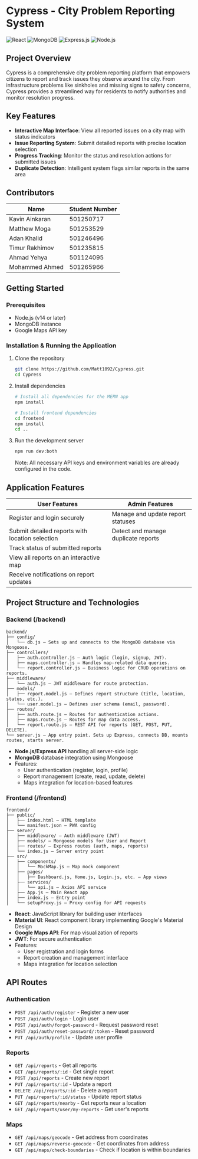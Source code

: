 # Cypress - City Problem Reporting System

![React](https://img.shields.io/badge/React-20232A?style=for-the-badge&logo=react&logoColor=61DAFB)
![MongoDB](https://img.shields.io/badge/MongoDB-4EA94B?style=for-the-badge&logo=mongodb&logoColor=white)
![Express.js](https://img.shields.io/badge/Express.js-404D59?style=for-the-badge)
![Node.js](https://img.shields.io/badge/Node.js-43853D?style=for-the-badge&logo=node.js&logoColor=white)

## Project Overview

Cypress is a comprehensive city problem reporting platform that empowers citizens to report and track issues they observe around the city. From infrastructure problems like sinkholes and missing signs to safety concerns, Cypress provides a streamlined way for residents to notify authorities and monitor resolution progress.

## Key Features

- **Interactive Map Interface**: View all reported issues on a city map with status indicators
- **Issue Reporting System**: Submit detailed reports with precise location selection
- **Progress Tracking**: Monitor the status and resolution actions for submitted issues
- **Duplicate Detection**: Intelligent system flags similar reports in the same area

## Contributors

| Name | Student Number |
|------|---------------|
| Kavin Ainkaran | 501250717 |
| Matthew Moga | 501253529 |
| Adan Khalid | 501246496 |
| Timur Rakhimov | 501235815 |
| Ahmad Yehya | 501124095 |
| Mohammed Ahmed | 501265966 |

## Getting Started

### Prerequisites

- Node.js (v14 or later)
- MongoDB instance
- Google Maps API key

### Installation & Running the Application

1. Clone the repository
   ```bash
   git clone https://github.com/Matt1092/Cypress.git
   cd Cypress
   ```

2. Install dependencies
   ```bash
   # Install all dependencies for the MERN app
   npm install
   
   # Install frontend dependencies
   cd frontend
   npm install
   cd ..
   ```

3. Run the development server
   ```bash
   npm run dev:both
   ```

   Note: All necessary API keys and environment variables are already configured in the code.


## Application Features

| **User Features**                                   | **Admin Features**                            |
|-----------------------------------------------------|------------------------------------------------|
| Register and login securely                         | Manage and update report statuses              |
| Submit detailed reports with location selection     | Detect and manage duplicate reports            |
| Track status of submitted reports                   |                                                |
| View all reports on an interactive map              |                                                |
| Receive notifications on report updates             |                                                |


## Project Structure and Technologies

### Backend (/backend)

```
backend/
├── config/
│   └── db.js – Sets up and connects to the MongoDB database via Mongoose.
├── controllers/
│   ├── auth.controller.js – Auth logic (login, signup, JWT).
│   ├── maps.controller.js – Handles map-related data queries.
│   └── report.controller.js – Business logic for CRUD operations on reports.
├── middleware/
│   └── auth.js – JWT middleware for route protection.
├── models/
│   ├── report.model.js – Defines report structure (title, location, status, etc.).
│   └── user.model.js – Defines user schema (email, password).
├── routes/
│   ├── auth.route.js – Routes for authentication actions.
│   ├── maps.route.js – Routes for map data access.
│   └── report.route.js – REST API for reports (GET, POST, PUT, DELETE).
└── server.js – App entry point. Sets up Express, connects DB, mounts routes, starts server.
```
- **Node.js/Express API** handling all server-side logic
- **MongoDB** database integration using Mongoose
- Features:
  - User authentication (register, login, profile)
  - Report management (create, read, update, delete)
  - Maps integration for location-based features

### Frontend (/frontend)

```
frontend/
├── public/
│   ├── index.html – HTML template
│   └── manifest.json – PWA config
├── server/
│   ├── middleware/ – Auth middleware (JWT)
│   ├── models/ – Mongoose models for User and Report
│   ├── routes/ – Express routes (auth, maps, reports)
│   └── index.js – Server entry point
├── src/
│   ├── components/
│   │   └── MockMap.js – Map mock component
│   ├── pages/
│   │   ├── Dashboard.js, Home.js, Login.js, etc. – App views
│   ├── services/
│   │   └── api.js – Axios API service
│   ├── App.js – Main React app
│   ├── index.js – Entry point
│   └── setupProxy.js – Proxy config for API requests

```
- **React**: JavaScript library for building user interfaces
- **Material UI**: React component library implementing Google's Material Design
- **Google Maps API**: For map visualization of reports
- **JWT**: For secure authentication
- Features:
  - User registration and login forms
  - Report creation and management interface
  - Maps integration for location selection

## API Routes

### Authentication
- `POST /api/auth/register` - Register a new user
- `POST /api/auth/login` - Login user
- `POST /api/auth/forgot-password` - Request password reset
- `POST /api/auth/reset-password/:token` - Reset password
- `PUT /api/auth/profile` - Update user profile

### Reports
- `GET /api/reports` - Get all reports
- `GET /api/reports/:id` - Get single report
- `POST /api/reports` - Create new report
- `PUT /api/reports/:id` - Update a report
- `DELETE /api/reports/:id` - Delete a report
- `PUT /api/reports/:id/status` - Update report status
- `GET /api/reports/nearby` - Get reports near a location
- `GET /api/reports/user/my-reports` - Get user's reports

### Maps
- `GET /api/maps/geocode` - Get address from coordinates
- `GET /api/maps/reverse-geocode` - Get coordinates from address
- `GET /api/maps/check-boundaries` - Check if location is within boundaries
